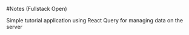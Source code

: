 #Notes (Fullstack Open)

Simple tutorial application using React Query for managing data on the server

